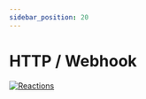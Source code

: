 ```yaml
---
sidebar_position: 20
---
```


# HTTP / Webhook


[![Reactions](/screenshots/reaction_action_webhook.png)](/screenshots/reaction_action_webhook.png)
